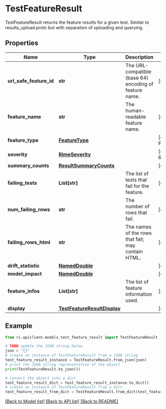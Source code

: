 # TestFeatureResult

TestFeatureResult returns the feature results for a given test. Similar to results_upload.proto but with separation of uploading and querying.

## Properties

Name | Type | Description | Notes
------------ | ------------- | ------------- | -------------
**url_safe_feature_id** | **str** | The URL-compatible (base 64) encoding of feature name. | [optional] 
**feature_name** | **str** | The human-readable feature name. | [optional] 
**feature_type** | [**FeatureType**](FeatureType.md) |  | [optional] [default to FeatureType.UNSPECIFIED]
**severity** | [**RimeSeverity**](RimeSeverity.md) |  | [optional] [default to RimeSeverity.UNSPECIFIED]
**summary_counts** | [**ResultSummaryCounts**](ResultSummaryCounts.md) |  | [optional] 
**failing_tests** | **List[str]** | The list of tests that fail for the feature. | [optional] 
**num_failing_rows** | **str** | The number of rows that fail. | [optional] 
**failing_rows_html** | **str** | The names of the rows that fail; may contain HTML. | [optional] 
**drift_statistic** | [**NamedDouble**](NamedDouble.md) |  | [optional] 
**model_impact** | [**NamedDouble**](NamedDouble.md) |  | [optional] 
**feature_infos** | **List[str]** | The list of feature information used. | [optional] 
**display** | [**TestFeatureResultDisplay**](TestFeatureResultDisplay.md) |  | [optional] 

## Example

```python
from ri.apiclient.models.test_feature_result import TestFeatureResult

# TODO update the JSON string below
json = "{}"
# create an instance of TestFeatureResult from a JSON string
test_feature_result_instance = TestFeatureResult.from_json(json)
# print the JSON string representation of the object
print(TestFeatureResult.to_json())

# convert the object into a dict
test_feature_result_dict = test_feature_result_instance.to_dict()
# create an instance of TestFeatureResult from a dict
test_feature_result_from_dict = TestFeatureResult.from_dict(test_feature_result_dict)
```
[[Back to Model list]](../README.md#documentation-for-models) [[Back to API list]](../README.md#documentation-for-api-endpoints) [[Back to README]](../README.md)

